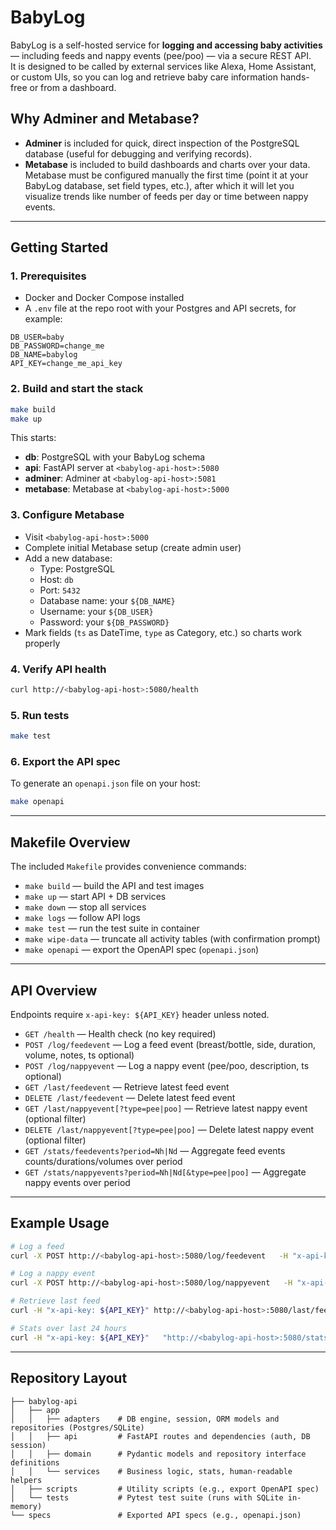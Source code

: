 # BabyLog

BabyLog is a self-hosted service for **logging and accessing baby activities** — including feeds and nappy events (pee/poo) — via a secure REST API.  
It is designed to be called by external services like Alexa, Home Assistant, or custom UIs, so you can log and retrieve baby care information hands-free or from a dashboard.

## Why Adminer and Metabase?

- **Adminer** is included for quick, direct inspection of the PostgreSQL database (useful for debugging and verifying records).
- **Metabase** is included to build dashboards and charts over your data. Metabase must be configured manually the first time (point it at your BabyLog database, set field types, etc.), after which it will let you visualize trends like number of feeds per day or time between nappy events.

---

## Getting Started

### 1. Prerequisites
- Docker and Docker Compose installed
- A `.env` file at the repo root with your Postgres and API secrets, for example:

```env
DB_USER=baby
DB_PASSWORD=change_me
DB_NAME=babylog
API_KEY=change_me_api_key
```

### 2. Build and start the stack
```bash
make build
make up
```

This starts:
- **db**: PostgreSQL with your BabyLog schema  
- **api**: FastAPI server at `<babylog-api-host>:5080`  
- **adminer**: Adminer at `<babylog-api-host>:5081`  
- **metabase**: Metabase at `<babylog-api-host>:5000`

### 3. Configure Metabase
- Visit `<babylog-api-host>:5000`
- Complete initial Metabase setup (create admin user)
- Add a new database:
  - Type: PostgreSQL
  - Host: `db`
  - Port: `5432`
  - Database name: your `${DB_NAME}`
  - Username: your `${DB_USER}`
  - Password: your `${DB_PASSWORD}`
- Mark fields (`ts` as DateTime, `type` as Category, etc.) so charts work properly

### 4. Verify API health
```bash
curl http://<babylog-api-host>:5080/health
```

### 5. Run tests
```bash
make test
```

### 6. Export the API spec
To generate an `openapi.json` file on your host:
```bash
make openapi
```

---

## Makefile Overview

The included `Makefile` provides convenience commands:

- `make build` — build the API and test images  
- `make up` — start API + DB services  
- `make down` — stop all services  
- `make logs` — follow API logs  
- `make test` — run the test suite in container  
- `make wipe-data` — truncate all activity tables (with confirmation prompt)  
- `make openapi` — export the OpenAPI spec (`openapi.json`)  

---

## API Overview

Endpoints require `x-api-key: ${API_KEY}` header unless noted.

- `GET /health` — Health check (no key required)
- `POST /log/feedevent` — Log a feed event (breast/bottle, side, duration, volume, notes, ts optional)
- `POST /log/nappyevent` — Log a nappy event (pee/poo, description, ts optional)
- `GET /last/feedevent` — Retrieve latest feed event
- `DELETE /last/feedevent` — Delete latest feed event
- `GET /last/nappyevent[?type=pee|poo]` — Retrieve latest nappy event (optional filter)  
- `DELETE /last/nappyevent[?type=pee|poo]` — Delete latest nappy event (optional filter)  
- `GET /stats/feedevents?period=Nh|Nd` — Aggregate feed events counts/durations/volumes over period  
- `GET /stats/nappyevents?period=Nh|Nd[&type=pee|poo]` — Aggregate nappy events over period  

---

## Example Usage

```bash
# Log a feed
curl -X POST http://<babylog-api-host>:5080/log/feedevent   -H "x-api-key: ${API_KEY}" -H "Content-Type: application/json"   -d '{"type":"breast","side":"left","duration_min":20}'

# Log a nappy event
curl -X POST http://<babylog-api-host>:5080/log/nappyevent   -H "x-api-key: ${API_KEY}" -H "Content-Type: application/json"   -d '{"type":"poo","notes":"yellow mushy"}'

# Retrieve last feed
curl -H "x-api-key: ${API_KEY}" http://<babylog-api-host>:5080/last/feedevent

# Stats over last 24 hours
curl -H "x-api-key: ${API_KEY}"   "http://<babylog-api-host>:5080/stats/feedevents?period=24h"
```

---

## Repository Layout

```
├── babylog-api
│   ├── app
│   │   ├── adapters    # DB engine, session, ORM models and repositories (Postgres/SQLite)
│   │   ├── api         # FastAPI routes and dependencies (auth, DB session)
│   │   ├── domain      # Pydantic models and repository interface definitions
│   │   └── services    # Business logic, stats, human-readable helpers
│   ├── scripts         # Utility scripts (e.g., export OpenAPI spec)
│   └── tests           # Pytest test suite (runs with SQLite in-memory)
└── specs               # Exported API specs (e.g., openapi.json)
```
